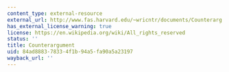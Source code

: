 ```yaml
---
content_type: external-resource
external_url: http://www.fas.harvard.edu/~wricntr/documents/Counterarg.html
has_external_license_warning: true
license: https://en.wikipedia.org/wiki/All_rights_reserved
status: ''
title: Counterargument
uid: 84ad8883-7833-4f1b-94a5-fa90a5a23197
wayback_url: ''
---
```


